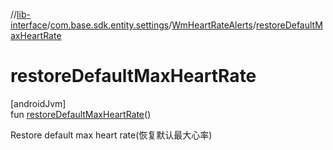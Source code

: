 //[lib-interface](../../../index.md)/[com.base.sdk.entity.settings](../index.md)/[WmHeartRateAlerts](index.md)/[restoreDefaultMaxHeartRate](restore-default-max-heart-rate.md)

# restoreDefaultMaxHeartRate

[androidJvm]\
fun [restoreDefaultMaxHeartRate](restore-default-max-heart-rate.md)()

Restore default max heart rate(恢复默认最大心率)
